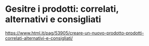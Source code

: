 # Gesitre i prodotti: correlati, alternativi e consigliati


https://www.html.it/pag/53905/creare-un-nuovo-prodotto-prodotti-correlati-alternativi-e-consigliati/